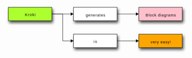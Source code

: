 <pre><svg viewBox="0 0 640 200" xmlns="http://www.w3.org/2000/svg" xmlns:inkspace="http://www.inkscape.org/namespaces/inkscape" xmlns:xlink="http://www.w3.org/1999/xlink" width="640px" height="200px">
  <defs id="defs_block">
    <filter height="1.504" id="filter_blur" inkspace:collect="always" width="1.1575" x="-0.07875" y="-0.252">
      <feGaussianBlur id="feGaussianBlur3780" inkspace:collect="always" stdDeviation="4.2" />
    </filter>
  </defs>
  <title>blockdiag</title>
  <desc>blockdiag {
  Kroki -&gt; generates -&gt; "Block diagrams";
  Kroki -&gt; is -&gt; "very easy!";

  Kroki [color = "greenyellow"];
  "Block diagrams" [color = "pink"];
  "very easy!" [color = "orange"];
}</desc>
  <rect fill="rgb(0,0,0)" height="40" stroke="rgb(0,0,0)" style="filter:url(#filter_blur);opacity:0.7;fill-opacity:1" width="128" x="67" y="46" />
  <rect fill="rgb(0,0,0)" height="40" stroke="rgb(0,0,0)" style="filter:url(#filter_blur);opacity:0.7;fill-opacity:1" width="128" x="259" y="46" />
  <rect fill="rgb(0,0,0)" height="40" stroke="rgb(0,0,0)" style="filter:url(#filter_blur);opacity:0.7;fill-opacity:1" width="128" x="259" y="126" />
  <rect fill="rgb(0,0,0)" height="40" stroke="rgb(0,0,0)" style="filter:url(#filter_blur);opacity:0.7;fill-opacity:1" width="128" x="451" y="46" />
  <rect fill="rgb(0,0,0)" height="40" stroke="rgb(0,0,0)" style="filter:url(#filter_blur);opacity:0.7;fill-opacity:1" width="128" x="451" y="126" />
  <rect fill="rgb(173,255,47)" height="40" stroke="rgb(0,0,0)" width="128" x="64" y="40" />
  <text fill="rgb(0,0,0)" font-family="sans-serif" font-size="11" font-style="normal" font-weight="normal" text-anchor="middle" textLength="31" x="128.5" y="66">Kroki</text>
  <rect fill="rgb(255,255,255)" height="40" stroke="rgb(0,0,0)" width="128" x="256" y="40" />
  <text fill="rgb(0,0,0)" font-family="sans-serif" font-size="11" font-style="normal" font-weight="normal" text-anchor="middle" textLength="57" x="320.5" y="67">generates</text>
  <rect fill="rgb(255,255,255)" height="40" stroke="rgb(0,0,0)" width="128" x="256" y="120" />
  <text fill="rgb(0,0,0)" font-family="sans-serif" font-size="11" font-style="normal" font-weight="normal" text-anchor="middle" textLength="10" x="320.0" y="146">is</text>
  <rect fill="rgb(255,192,203)" height="40" stroke="rgb(0,0,0)" width="128" x="448" y="40" />
  <text fill="rgb(0,0,0)" font-family="sans-serif" font-size="11" font-style="normal" font-weight="normal" text-anchor="middle" textLength="89" x="512.5" y="67">Block diagrams</text>
  <rect fill="rgb(255,165,0)" height="40" stroke="rgb(0,0,0)" width="128" x="448" y="120" />
  <text fill="rgb(0,0,0)" font-family="sans-serif" font-size="11" font-style="normal" font-weight="normal" text-anchor="middle" textLength="59" x="512.5" y="147">very easy!</text>
  <path d="M 192 60 L 248 60" fill="none" stroke="rgb(0,0,0)" />
  <polygon fill="rgb(0,0,0)" points="255,60 248,56 248,64 255,60" stroke="rgb(0,0,0)" />
  <path d="M 192 60 L 224 60" fill="none" stroke="rgb(0,0,0)" />
  <path d="M 224 60 L 224 140" fill="none" stroke="rgb(0,0,0)" />
  <path d="M 224 140 L 248 140" fill="none" stroke="rgb(0,0,0)" />
  <polygon fill="rgb(0,0,0)" points="255,140 248,136 248,144 255,140" stroke="rgb(0,0,0)" />
  <path d="M 384 60 L 440 60" fill="none" stroke="rgb(0,0,0)" />
  <polygon fill="rgb(0,0,0)" points="447,60 440,56 440,64 447,60" stroke="rgb(0,0,0)" />
  <path d="M 384 140 L 440 140" fill="none" stroke="rgb(0,0,0)" />
  <polygon fill="rgb(0,0,0)" points="447,140 440,136 440,144 447,140" stroke="rgb(0,0,0)" />
</svg></pre>